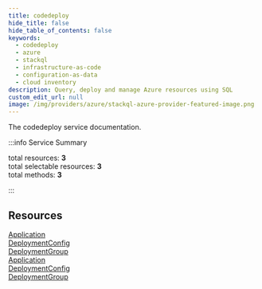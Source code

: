 ```yaml
---
title: codedeploy
hide_title: false
hide_table_of_contents: false
keywords:
  - codedeploy
  - azure
  - stackql
  - infrastructure-as-code
  - configuration-as-data
  - cloud inventory
description: Query, deploy and manage Azure resources using SQL
custom_edit_url: null
image: /img/providers/azure/stackql-azure-provider-featured-image.png
---
```


The codedeploy service documentation.

:::info Service Summary

<div class="row">
<div class="providerDocColumn">
<span>total resources:&nbsp;<b>3</b></span><br />
<span>total selectable resources:&nbsp;<b>3</b></span><br />
<span>total methods:&nbsp;<b>3</b></span><br />
</div>
</div>

:::

## Resources
<div class="row">
<div class="providerDocColumn">
<a href="/providers/azure/codedeploy/Application/">Application</a><br />
<a href="/providers/azure/codedeploy/DeploymentConfig/">DeploymentConfig</a><br />
<a href="/providers/azure/codedeploy/DeploymentGroup/">DeploymentGroup</a>
</div>
<div class="providerDocColumn">
<a href="/providers/azure/codedeploy/Application/">Application</a><br />
<a href="/providers/azure/codedeploy/DeploymentConfig/">DeploymentConfig</a><br />
<a href="/providers/azure/codedeploy/DeploymentGroup/">DeploymentGroup</a>
</div>
</div>